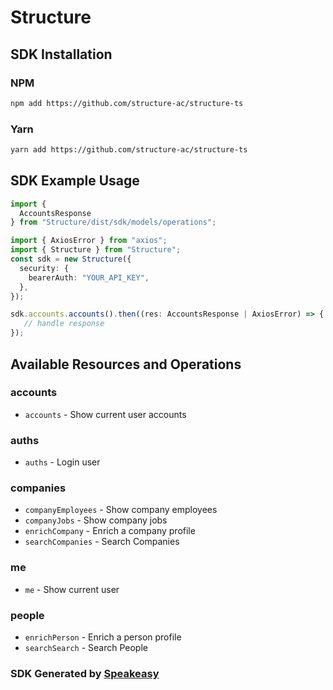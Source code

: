 # Structure

<!-- Start SDK Installation -->
## SDK Installation

### NPM

```bash
npm add https://github.com/structure-ac/structure-ts
```

### Yarn

```bash
yarn add https://github.com/structure-ac/structure-ts
```
<!-- End SDK Installation -->

## SDK Example Usage
<!-- Start SDK Example Usage -->
```typescript
import {
  AccountsResponse
} from "Structure/dist/sdk/models/operations";

import { AxiosError } from "axios";
import { Structure } from "Structure";
const sdk = new Structure({
  security: {
    bearerAuth: "YOUR_API_KEY",
  },
});

sdk.accounts.accounts().then((res: AccountsResponse | AxiosError) => {
   // handle response
});
```
<!-- End SDK Example Usage -->

<!-- Start SDK Available Operations -->
## Available Resources and Operations


### accounts

* `accounts` - Show current user accounts

### auths

* `auths` - Login user

### companies

* `companyEmployees` - Show company employees
* `companyJobs` - Show company jobs
* `enrichCompany` - Enrich a company profile
* `searchCompanies` - Search Companies

### me

* `me` - Show current user

### people

* `enrichPerson` - Enrich a person profile
* `searchSearch` - Search People
<!-- End SDK Available Operations -->

### SDK Generated by [Speakeasy](https://docs.speakeasyapi.dev/docs/using-speakeasy/client-sdks)
